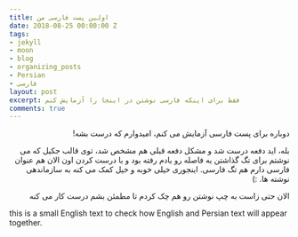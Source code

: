 ```yaml
---
title: اولین پست فارسی من
date: 2018-08-25 00:00:00 Z
tags:
- jekyll
- moon
- blog
- organizing_posts
- Persian
- فارسی
layout: post
excerpt: فقط برای اینکه فارسی نوشتن در اینجا را آزمایش کنم
comments: true
---
```


<div dir="rtl" lang="fa">


<p>
دوباره برای پست فارسی آزمایش می کنم، امیدوارم که درست بشه!
</p>
<p>
بله، اید دفعه درست شد و مشکل دفعه قبلی هم مشخص شد، توی قالب جکیل که می نوشتم برای تگ گذاشتن یه فاصله رو یادم رفته بود
و با درست کردن اون الان هم عنوان فارسی دارم هم تگ فارسی. اینجوری خیلی خوبه و خیل کمک می کنه به سازماندهی نوشته ها. 
:)
</p>
<p>
الان حتی زاست به چپ نوشتن رو هم چک کردم تا مطمئن بشم درست کار می کنه
</p>
</div>
this is a small English text to check how English and Persian text will appear together.
